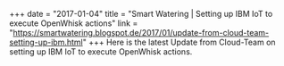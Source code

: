 +++
date = "2017-01-04"
title = "Smart Watering | Setting up IBM IoT to execute OpenWhisk actions"
link = "https://smartwatering.blogspot.de/2017/01/update-from-cloud-team-setting-up-ibm.html"
+++
Here is the latest Update from Cloud-Team on setting up IBM IoT to execute OpenWhisk actions.
